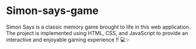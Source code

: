 # Simon-says-game
Simon Says is a classic memory game brought to life in this web application. The project is implemented using HTML, CSS, and JavaScript to provide an interactive and enjoyable gaming experience !! 💻✨
